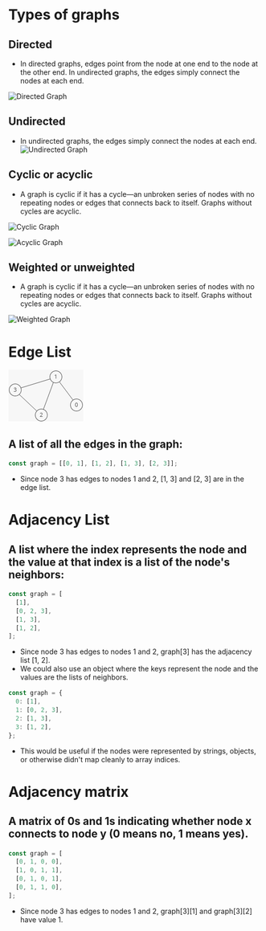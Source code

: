 # Types of graphs

## Directed
- In directed graphs, edges point from the node at one end to the node at the other end. In undirected graphs, the edges simply connect the nodes at each end. 

![Directed Graph](../images/graphs/directed_graph.bmp "A Directed Graph")

## Undirected
- In undirected graphs, the edges simply connect the nodes at each end.
![Undirected Graph](../images/graphs/undirected_graph.bmp "An Undirected Graph")

## Cyclic or acyclic
- A graph is cyclic if it has a cycle—an unbroken series of nodes with no repeating nodes or edges that connects back to itself. Graphs without cycles are acyclic. 

![Cyclic Graph](../images/graphs/cyclic_graph.bmp "A Cyclic Graph")

![Acyclic Graph](../images/graphs/acyclic_graph.bmp "An Acyclic Graph")

## Weighted or unweighted 
- A graph is cyclic if it has a cycle—an unbroken series of nodes with no repeating nodes or edges that connects back to itself. Graphs without cycles are acyclic. 

![Weighted Graph](../images/graphs/weighted_graph.bmp "A weighted Graph")

# Edge List
![Example Graph](../images/graphs/graph_example.png)
## A list of all the edges in the graph: 
```js
const graph = [[0, 1], [1, 2], [1, 3], [2, 3]];
```
- Since node 3 has edges to nodes 1 and 2, [1, 3] and [2, 3] are in the edge list. 
# Adjacency List
## A list where the index represents the node and the value at that index is a list of the node's neighbors:  
```js
const graph = [
  [1],
  [0, 2, 3],
  [1, 3],
  [1, 2],
];
```
- Since node 3 has edges to nodes 1 and 2, graph[3] has the adjacency list [1, 2].
- We could also use an object where the keys represent the node and the values are the lists of neighbors. 
```js 
const graph = {
  0: [1],
  1: [0, 2, 3],
  2: [1, 3],
  3: [1, 2],
};
```
- This would be useful if the nodes were represented by strings, objects, or otherwise didn't map cleanly to array indices. 

# Adjacency matrix 
## A matrix of 0s and 1s indicating whether node x connects to node y (0 means no, 1 means yes).   
```js
const graph = [
  [0, 1, 0, 0],
  [1, 0, 1, 1],
  [0, 1, 0, 1],
  [0, 1, 1, 0],
];
```
- Since node 3 has edges to nodes 1 and 2, graph[3][1] and graph[3][2] have value 1. 
